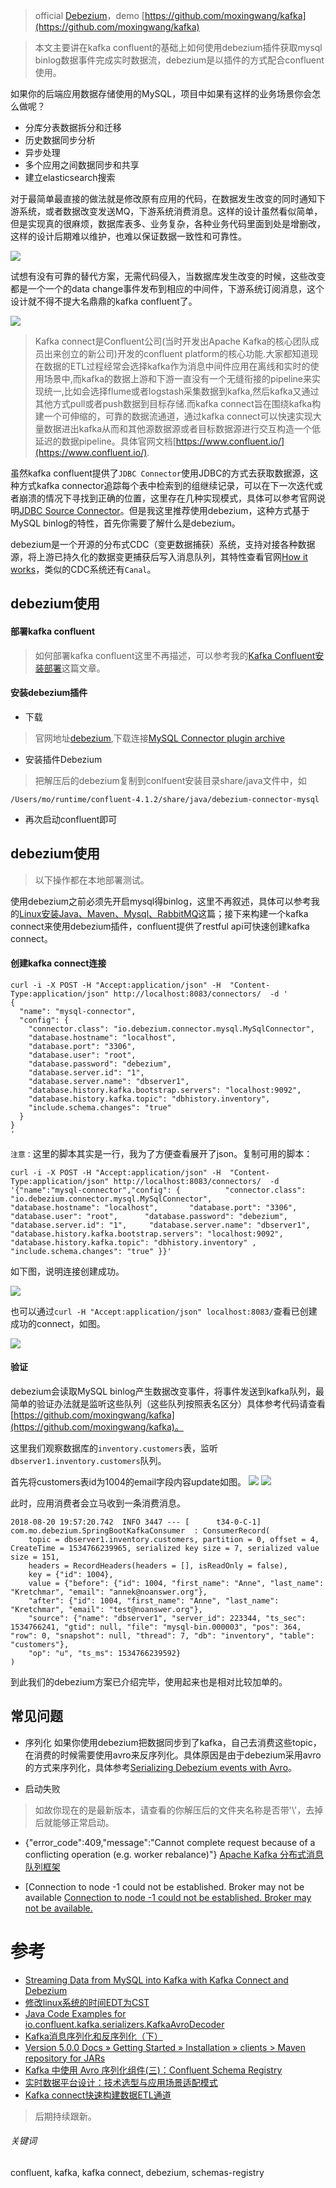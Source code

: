 > official [Debezium](https://debezium.io/)，demo [https://github.com/moxingwang/kafka](https://github.com/moxingwang/kafka)

> 本文主要讲在kafka confluent的基础上如何使用debezium插件获取mysql binlog数据事件完成实时数据流，debezium是以插件的方式配合confluent使用。

如果你的后端应用数据存储使用的MySQL，项目中如果有这样的业务场景你会怎么做呢？

- 分库分表数据拆分和迁移
- 历史数据同步分析
- 异步处理
- 多个应用之间数据同步和共享
- 建立elasticsearch搜索

对于最简单最直接的做法就是修改原有应用的代码，在数据发生改变的同时通知下游系统，或者数据改变发送MQ，下游系统消费消息。这样的设计虽然看似简单，但是实现真的很麻烦，数据库表多、业务复杂，各种业务代码里面到处是增删改，这样的设计后期难以维护，也难以保证数据一致性和可靠性。

![](https://github.com/moxingwang/resource/blob/master/image/debezium_old_artic.png?raw=true)

试想有没有可靠的替代方案，无需代码侵入，当数据库发生改变的时候，这些改变都是一个一个的data change事件发布到相应的中间件，下游系统订阅消息，这个设计就不得不提大名鼎鼎的kafka confluent了。

![](https://github.com/moxingwang/resource/blob/master/image/debezium_kafka_connect_1.png?raw=true)

> Kafka connect是Confluent公司(当时开发出Apache Kafka的核心团队成员出来创立的新公司)开发的confluent platform的核心功能.大家都知道现在数据的ETL过程经常会选择kafka作为消息中间件应用在离线和实时的使用场景中,而kafka的数据上游和下游一直没有一个无缝衔接的pipeline来实现统一,比如会选择flume或者logstash采集数据到kafka,然后kafka又通过其他方式pull或者push数据到目标存储.而kafka connect旨在围绕kafka构建一个可伸缩的，可靠的数据流通道，通过kafka connect可以快速实现大量数据进出kafka从而和其他源数据源或者目标数据源进行交互构造一个低延迟的数据pipeline。具体官网文档[https://www.confluent.io/](https://www.confluent.io/).

虽然kafka confluent提供了`JDBC Connector`使用JDBC的方式去获取数据源，这种方式kafka connector追踪每个表中检索到的组继续记录，可以在下一次迭代或者崩溃的情况下寻找到正确的位置，这里存在几种实现模式，具体可以参考官网说明[JDBC Source Connector](https://docs.confluent.io/current/connect/connect-jdbc/docs/source_connector.html?_ga=2.234527774.129940869.1534840941-1720937463.1533732285)。但是我这里推荐使用debezium，这种方式基于MySQL binlog的特性，首先你需要了解什么是debezium。

debezium是一个开源的分布式CDC（变更数据捕获）系统，支持对接各种数据源，将上游已持久化的数据变更捕获后写入消息队列，其特性查看官网[How it works](https://debezium.io/docs/faq/)，类似的CDC系统还有`Canal`。

## debezium使用
#### 部署kafka confluent
> 如何部署kafka confluent这里不再描述，可以参考我的[Kafka Confluent安装部署](https://juejin.im/post/5b75483a518825613c02b14b)这篇文章。

#### 安装debezium插件
* 下载
> 官网地址[debezium](https://debezium.io/),下载连接[MySQL Connector plugin archive](https://repo1.maven.org/maven2/io/debezium/debezium-connector-mysql/0.8.1.Final/debezium-connector-mysql-0.8.1.Final-plugin.tar.gz)
* 安装插件Debezium
> 把解压后的debezium复制到conlfuent安装目录share/java文件中，如
```
/Users/mo/runtime/confluent-4.1.2/share/java/debezium-connector-mysql
```
* 再次启动confluent即可

## debezium使用
> 以下操作都在本地部署测试。

使用debezium之前必须先开启mysql得binlog，这里不再叙述，具体可以参考我的[Linux安装Java、Maven、Mysql、RabbitMQ](https://juejin.im/post/5b1de8335188257d367e6697)这篇；接下来构建一个kafka connect来使用debezium插件，confluent提供了restful api可快速创建kafka connect。

#### 创建kafka connect连接
```
curl -i -X POST -H "Accept:application/json" -H  "Content-Type:application/json" http://localhost:8083/connectors/  -d '
{
  "name": "mysql-connector",
  "config": {
    "connector.class": "io.debezium.connector.mysql.MySqlConnector",
    "database.hostname": "localhost",
    "database.port": "3306",
    "database.user": "root",
    "database.password": "debezium",
    "database.server.id": "1",
    "database.server.name": "dbserver1",
    "database.history.kafka.bootstrap.servers": "localhost:9092",
    "database.history.kafka.topic": "dbhistory.inventory",
    "include.schema.changes": "true"
  }
}
'
```
`注意：`这里的脚本其实是一行，我为了方便查看展开了json。复制可用的脚本：

```
curl -i -X POST -H "Accept:application/json" -H  "Content-Type:application/json" http://localhost:8083/connectors/  -d '{"name":"mysql-connector","config": {          "connector.class": "io.debezium.connector.mysql.MySqlConnector",         "database.hostname": "localhost",       "database.port": "3306",          "database.user": "root",      "database.password": "debezium",         "database.server.id": "1",     "database.server.name": "dbserver1",     "database.history.kafka.bootstrap.servers": "localhost:9092",     "database.history.kafka.topic": "dbhistory.inventory" ,     "include.schema.changes": "true" }}'
```

如下图，说明连接创建成功。

![](https://github.com/moxingwang/resource/blob/master/image/%E5%BE%AE%E4%BF%A1%E5%9B%BE%E7%89%87_20180820194418.png?raw=true)

也可以通过``` curl -H "Accept:application/json" localhost:8083/ ```查看已创建成功的connect，如图。

![](https://github.com/moxingwang/resource/blob/master/image/%E5%BE%AE%E4%BF%A1%E5%9B%BE%E7%89%87_20180820194425.png?raw=true)

#### 验证
debezium会读取MySQL binlog产生数据改变事件，将事件发送到kafka队列，最简单的验证办法就是监听这些队列（这些队列按照表名区分）具体参考代码请查看[https://github.com/moxingwang/kafka](https://github.com/moxingwang/kafka)。

这里我们观察数据库的`inventory.customers`表，监听`dbserver1.inventory.customers`队列。

首先将customers表id为1004的email字段内容update如图。
![](https://github.com/moxingwang/resource/blob/master/image/%E5%BE%AE%E4%BF%A1%E5%9B%BE%E7%89%87_20180820195810.png?raw=true)
![](https://github.com/moxingwang/resource/blob/master/image/%E5%BE%AE%E4%BF%A1%E5%9B%BE%E7%89%87_20180820195815.png?raw=true)

此时，应用消费者会立马收到一条消费消息。

```
2018-08-20 19:57:20.742  INFO 3447 --- [      t34-0-C-1] com.mo.debezium.SpringBootKafkaConsumer  : ConsumerRecord(
	topic = dbserver1.inventory.customers, partition = 0, offset = 4, CreateTime = 1534766239965, serialized key size = 7, serialized value size = 151, 
	headers = RecordHeaders(headers = [], isReadOnly = false), 
	key = {"id": 1004}, 
	value = {"before": {"id": 1004, "first_name": "Anne", "last_name": "Kretchmar", "email": "annek@noanswer.org"},
 	"after": {"id": 1004, "first_name": "Anne", "last_name": "Kretchmar", "email": "test@noanswer.org"},
  	"source": {"name": "dbserver1", "server_id": 223344, "ts_sec": 1534766241, "gtid": null, "file": "mysql-bin.000003", "pos": 364, "row": 0, "snapshot": null, "thread": 7, "db": "inventory", "table": "customers"},
   	"op": "u", "ts_ms": 1534766239592}
)
```

到此我们的debezium方案已介绍完毕，使用起来也是相对比较加单的。

## 常见问题
* 序列化
如果你使用debezium把数据同步到了kafka，自己去消费这些topic，在消费的时候需要使用avro来反序列化。具体原因是由于debezium采用avro的方式来序列化，具体参考[Serializing Debezium events with Avro](https://debezium.io/blog/2016/09/19/Serializing-Debezium-events-with-Avro/)。

* 启动失败
> 如故你现在的是最新版本，请查看的你解压后的文件夹名称是否带'\\'，去掉后就能够正常启动。

* {"error_code":409,"message":"Cannot complete request because of a conflicting operation (e.g. worker rebalance)"}
[Apache Kafka 分布式消息队列框架](https://yuzhouwan.com/posts/26002/)

* [Connection to node -1 could not be established. Broker may not be available
[Connection to node -1 could not be established. Broker may not be available.](https://www.jianshu.com/p/475d02c76ba7)

# 参考
* [Streaming Data from MySQL into Kafka with Kafka Connect and Debezium](https://rmoff.net/2018/03/24/streaming-data-from-mysql-into-kafka-with-kafka-connect-and-debezium/)
* [修改linux系统的时间EDT为CST](https://blog.csdn.net/yjh314/article/details/51669238)
* [Java Code Examples for io.confluent.kafka.serializers.KafkaAvroDecoder](https://www.programcreek.com/java-api-examples/index.php?api=io.confluent.kafka.serializers.KafkaAvroDecoder)
* [Kafka消息序列化和反序列化（下）](https://blog.csdn.net/u013256816/article/details/78657995)
* [Version 5.0.0 Docs » Getting Started » Installation » clients > Maven repository for JARs](https://docs.confluent.io/current/installation/clients.html)
* [Kafka 中使用 Avro 序列化组件(三)：Confluent Schema Registry](https://www.jianshu.com/p/cd6f413d35b0)
* [实时数据平台设计：技术选型与应用场景适配模式](http://dbaplus.cn/news-73-2164-1.html)
* [Kafka connect快速构建数据ETL通道](https://blog.csdn.net/cssdongl/article/details/77750482)



> 后期持续跟新。

###### 关键词
confluent, kafka, kafka connect, debezium, schemas-registry